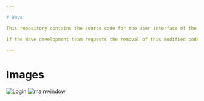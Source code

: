 ```yaml
---

# Wave

This repository contains the source code for the user interface of the popular Roblox exploit, [Wave](https://getwave.gg). I have made modifications to the code, allowing any username and password combination to grant access to the main window. Additionally, I have disabled the Tab system as it was causing crashes on my end, although other users have reported no issues with it. You are welcome to re-enable the Tab system if it works for you.

If the Wave development team requests the removal of this modified code, please contact me, and I will take it down promptly. Thank you.

---
```


# Images

![Login](https://github.com/user-attachments/assets/63aa06d5-474e-4896-b7ad-09cd144ab1ea)
![mainwindow](https://github.com/user-attachments/assets/5e9b5650-0bd1-4041-895a-69a7409968e4)
